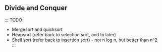 
## Divide and Conquer

::: TODO
- Mergesort and quicksort
- Heapsort (refer back to selection sort, and to later)
- Shell sort (refer back to insertion sort) - not n log n, but better than n^2
:::
